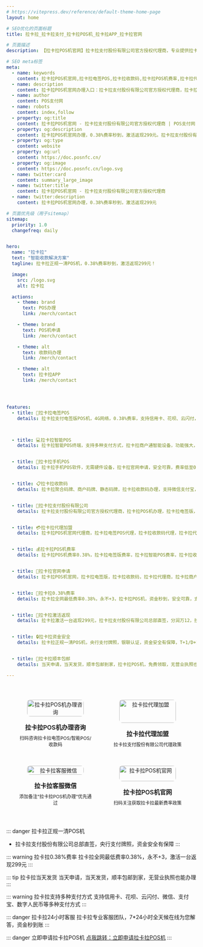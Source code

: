 ```yaml
---
# https://vitepress.dev/reference/default-theme-home-page
layout: home

# SEO优化的页面标题
title: 拉卡拉_拉卡拉支付_拉卡拉POS机_拉卡拉APP_拉卡拉官网

# 页面描述
description: 【拉卡拉POS机官网】拉卡拉支付股份有限公司官方授权代理商，专业提供拉卡拉电签POS、拉卡拉智能POS、拉卡拉收款码、拉卡拉商户通等移动收款设备办理服务，支持数字经营、聚合支付、收钱码等多元化支付解决方案，拉卡拉官网申请，银联正规认证，安全可靠

# SEO meta标签
meta:
  - name: keywords
    content: 拉卡拉POS机官网,拉卡拉电签POS,拉卡拉收款码,拉卡拉POS机费率,拉卡拉代理加盟,拉卡拉POS机怎么注销,拉卡拉商户通,拉卡拉官网申请,拉卡拉刷卡不到账,拉卡拉POS机办理,拉卡拉移动收款,拉卡拉码牌收款,拉卡拉0.38%费率,拉卡拉总部直签,拉卡拉激活返现,拉卡拉一清POS机,拉卡拉手机POS,拉卡拉智能终端,拉卡拉聚合支付,拉卡拉商户收款码,拉卡拉刷卡机办理,拉卡拉移动支付,拉卡拉银联认证
  - name: description
    content: 拉卡拉POS机官网办理入口：拉卡拉支付股份有限公司官方授权代理商，拉卡拉电签POS/拉卡拉智能POS/拉卡拉收款码随心选，0.38%费率永不+3，激活一台返299元，支持信用卡、微信、支付宝、数字人民币，个人/商户均可在线申请，拉卡拉官网申请，顺丰包邮当天发货！
  - name: author
    content: POS支付网
  - name: robots
    content: index,follow
  - property: og:title
    content: 拉卡拉POS机官网 - 拉卡拉支付股份有限公司官方授权代理商 | POS支付网
  - property: og:description
    content: 拉卡拉POS机官网办理，0.38%费率秒到，激活返现299元。拉卡拉支付股份有限公司官方授权，拉卡拉电签POS/拉卡拉智能POS/拉卡拉收款码随心选，支持信用卡、微信、支付宝、数字人民币
  - property: og:type
    content: website
  - property: og:url
    content: https://doc.posnfc.cn/
  - property: og:image
    content: https://doc.posnfc.cn/logo.svg
  - name: twitter:card
    content: summary_large_image
  - name: twitter:title
    content: 拉卡拉POS机官网 - 拉卡拉支付股份有限公司官方授权代理商
  - name: twitter:description
    content: 拉卡拉POS机官网办理，0.38%费率秒到，激活返现299元

# 页面优先级（用于sitemap）
sitemap:
  priority: 1.0
  changefreq: daily


hero:
  name: "拉卡拉"
  text: "智能收款解决方案"
  tagline: 拉卡拉正规一清POS机，0.38%费率秒到，激活返现299元！

  image:
    src: /logo.svg
    alt: 拉卡拉

  actions:
    - theme: brand
      text: POS办理
      link: /merch/contact

    - theme: brand
      text: POS机申请
      link: /merch/contact

    - theme: alt
      text: 收款码办理
      link: /merch/contact

    - theme: alt
      text: 拉卡拉APP
      link: /merch/contact




features:
  - title: 📱拉卡拉电签POS
    details: 拉卡拉支付电签版POS机，4G网络，0.38%费率，支持信用卡、花呗、云闪付，激活返现299元，个人/商户均可申请



  - title: 💻拉卡拉智能POS
    details: 拉卡拉智能POS终端，支持多种支付方式，拉卡拉商户通智能设备，功能强大，适合各类商户场景


  - title: 📱拉卡拉手机POS
    details: 拉卡拉手机POS软件，无需硬件设备，拉卡拉官网申请，安全可靠，费率低至0.38%，支持信用卡刷卡


  - title: 📋拉卡拉收款码
    details: 拉卡拉聚合码牌、商户码牌、静态码牌，拉卡拉收款码办理，支持微信支付宝，无营业执照也能申请


  - title: 🏦拉卡拉支付股份有限公司
    details: 拉卡拉支付股份有限公司官方授权代理商，拉卡拉POS机办理，拉卡拉电签版，拉卡拉智能POS，拉卡拉收款码，0.38%费率，总部直签，激活返现


  - title: 💳拉卡拉代理加盟
    details: 拉卡拉POS机官网代理商，拉卡拉电签POS代理，拉卡拉收款码代理，拉卡拉代理加盟政策，费率0.38%，拉卡拉官网申请


  - title: 💰拉卡拉POS机费率
    details: 拉卡拉POS机费率0.38%，拉卡拉电签版费率，拉卡拉智能POS费率，拉卡拉收款码费率，拉卡拉代理政策，费率低，激活返现


  - title: 📱拉卡拉官网申请
    details: 拉卡拉POS机官网，拉卡拉电签版，拉卡拉收款码，拉卡拉代理商，拉卡拉商户通下载，拉卡拉费率，激活返现政策


  - title: 💸拉卡拉0.38%费率
    details: 拉卡拉全网最低费率0.38%，永不+3，拉卡拉POS机，资金秒到，安全可靠，支持多种支付方式


  - title: 🎁拉卡拉激活返现
    details: 拉卡拉激活一台返现299元，拉卡拉支付股份有限公司总部直签，分润万12，拉卡拉代理政策优惠，支持个人/商户申请


  - title: 🔒拉卡拉资金安全
    details: 拉卡拉正规一清POS机，央行支付牌照，银联认证，资金安全有保障，T+1/D+1结算，24小时专业客服


  - title: 🚚拉卡拉顺丰包邮
    details: 当天申请，当天发货，顺丰包邮到家，拉卡拉POS机，免费领取，无营业执照也能办理

---
```


<div class="qrcode-container">  <div class="qrcode-card">
    <img src="/images/qq.png" alt="拉卡拉POS机办理咨询" class="qrcode-image">
    <div class="qrcode-content">
      <h3>拉卡拉POS机办理咨询</h3>
      <p>扫码咨询拉卡拉电签POS/智能POS/收款码</p>
    </div>
  </div>

  <div class="qrcode-card">
    <img src="/images/qqq.png" alt="拉卡拉代理加盟" class="qrcode-image">
    <div class="qrcode-content">
      <h3>拉卡拉代理加盟</h3>
      <p>拉卡拉支付股份有限公司代理政策</p>
    </div>
  </div>

  <div class="qrcode-card">
    <img src="/images/wx.png" alt="拉卡拉客服微信" class="qrcode-image">
    <div class="qrcode-content">
      <h3>拉卡拉客服微信</h3>
      <p>添加备注"拉卡拉POS机办理"优先通过</p>
    </div>
  </div>

  <div class="qrcode-card">
    <img src="/images/gzh.jpg" alt="拉卡拉POS机官网" class="qrcode-image">
    <div class="qrcode-content">
      <h3>拉卡拉POS机官网</h3>
      <p>扫码关注获取拉卡拉最新费率政策</p>
    </div>
  </div>
</div>

<style>
.qrcode-container {
  display: grid;
  grid-template-columns: repeat(auto-fit, minmax(250px, 1fr));
  gap: 24px;
  margin: 40px auto;
  max-width: 1400px;
  padding: 0 20px;
}

.qrcode-card {
  background: var(--vp-c-bg-soft);
  border-radius: 12px;
  padding: 24px;
  text-align: center;
  transition: all 0.3s ease;
  border: 1px solid var(--vp-c-divider);
  display: flex;
  flex-direction: column;
  align-items: center;
}

.qrcode-card:hover {
  transform: translateY(-5px);
  box-shadow: var(--vp-shadow-2);
  border-color: var(--vp-c-brand);
}

.qrcode-image {
  width: 100%;
  max-width: 200px;
  border-radius: 8px;
  margin-bottom: 16px;
}

.qrcode-content h3 {
  margin: 0;
  font-size: 18px;
  font-weight: 600;
  color: var(--vp-c-text-1);
}

.qrcode-content p {
  margin: 8px 0 0;
  font-size: 14px;
  color: var(--vp-c-text-2);
}

@media (max-width: 1024px) {
  .qrcode-container {
    grid-template-columns: repeat(2, 1fr);
    gap: 16px;
    padding: 0 16px;
  }

  .qrcode-card {
    padding: 16px;
  }

  .qrcode-image {
    max-width: 150px;
  }

  .qrcode-content h3 {
    font-size: 16px;
  }

  .qrcode-content p {
    font-size: 12px;
  }
}

@media (max-width: 768px) {
  .qrcode-container {
    gap: 12px;
    padding: 0 12px;
  }

  .qrcode-card {
    padding: 12px;
  }

  .qrcode-image {
    max-width: 120px;
  }
}
</style>


::: danger 拉卡拉正规一清POS机
- 拉卡拉支付股份有限公司总部直签，央行支付牌照，资金安全有保障
:::

::: warning 拉卡拉0.38%费率
拉卡拉全网最低费率0.38%，永不+3，激活一台返现299元
:::

::: tip 拉卡拉当天发货
当天申请，当天发货，顺丰包邮到家，无营业执照也能办理
:::

::: warning 拉卡拉支持多种支付方式
支持信用卡、花呗、云闪付、微信、支付宝、数字人民币等多种支付方式
:::

::: danger 拉卡拉24小时客服
拉卡拉专业客服团队，7*24小时全天候在线为您解答，资金秒到账
:::


::: danger 立即申请拉卡拉POS机
 [点我跳转：立即申请拉卡拉POS机](https://merch.PaYphp.cn)
 :::
